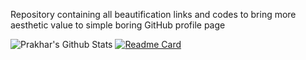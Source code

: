 Repository containing all beautification links and codes to bring more aesthetic value to simple boring GitHub profile page 

![Prakhar's Github Stats](https://github-readme-stats.vercel.app/api?username=SinhaPrakhar38&show_icons=true&theme=dark&border_radius=10&include_all_commits=true&count_private=true&custom_title=PrakharSinha's_Github_Stats)
[![Readme Card](https://SinhaPrakhar38.vercel.app/api/pin?username=SinhaPrakhar38&repo=SinhaPrakhar38)](https://github.com/SinhaPrakhar38/SinhaPrakhar38)
